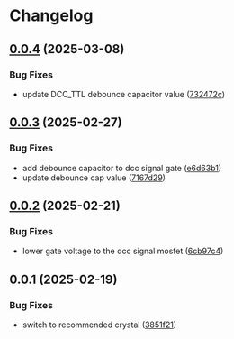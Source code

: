 # Changelog

## [0.0.4](https://github.com/mikesmitty/rp24-dcc-decoder/compare/rp2350-decoder-v0.0.3...rp2350-decoder-v0.0.4) (2025-03-08)


### Bug Fixes

* update DCC_TTL debounce capacitor value ([732472c](https://github.com/mikesmitty/rp24-dcc-decoder/commit/732472c98f50376903bb764d93151fdd62facd41))

## [0.0.3](https://github.com/mikesmitty/rp24-dcc-decoder/compare/rp2350-decoder-v0.0.2...rp2350-decoder-v0.0.3) (2025-02-27)


### Bug Fixes

* add debounce capacitor to dcc signal gate ([e6d63b1](https://github.com/mikesmitty/rp24-dcc-decoder/commit/e6d63b166735f56c2b0e96776631d385dbaa79c0))
* update debounce cap value ([7167d29](https://github.com/mikesmitty/rp24-dcc-decoder/commit/7167d2950df77b2c3e97060f00c1a36faaa49821))

## [0.0.2](https://github.com/mikesmitty/rp24-dcc-decoder/compare/rp2350-decoder-v0.0.1...rp2350-decoder-v0.0.2) (2025-02-21)


### Bug Fixes

* lower gate voltage to the dcc signal mosfet ([6cb97c4](https://github.com/mikesmitty/rp24-dcc-decoder/commit/6cb97c431d6f1eea73aafedfe1a02bb732defedf))

## 0.0.1 (2025-02-19)


### Bug Fixes

* switch to recommended crystal ([3851f21](https://github.com/mikesmitty/rp24-dcc-decoder/commit/3851f218dc31737b537c2cfd6a0378fb10ac53e3))
